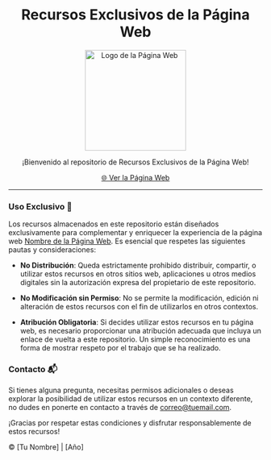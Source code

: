 <h1 align="center">Recursos Exclusivos de la Página Web</h1>

<p align="center">
    <img src="https://your-website-url.com/assets/logo.png" alt="Logo de la Página Web" width="200">
</p>

<p align="center">¡Bienvenido al repositorio de Recursos Exclusivos de la Página Web!</p>

<p align="center">
    <a href="https://your-website-url.com">🌐 Ver la Página Web</a>
</p>

---

### Uso Exclusivo 🚫

Los recursos almacenados en este repositorio están diseñados exclusivamente para complementar y enriquecer la experiencia de la página web [Nombre de la Página Web](https://your-website-url.com). Es esencial que respetes las siguientes pautas y consideraciones:

- **No Distribución**: Queda estrictamente prohibido distribuir, compartir, o utilizar estos recursos en otros sitios web, aplicaciones u otros medios digitales sin la autorización expresa del propietario de este repositorio.

- **No Modificación sin Permiso**: No se permite la modificación, edición ni alteración de estos recursos con el fin de utilizarlos en otros contextos. 

- **Atribución Obligatoria**: Si decides utilizar estos recursos en tu página web, es necesario proporcionar una atribución adecuada que incluya un enlace de vuelta a este repositorio. Un simple reconocimiento es una forma de mostrar respeto por el trabajo que se ha realizado.

### Contacto 📬

Si tienes alguna pregunta, necesitas permisos adicionales o deseas explorar la posibilidad de utilizar estos recursos en un contexto diferente, no dudes en ponerte en contacto a través de [correo@tuemail.com](mailto:correo@tuemail.com).

¡Gracias por respetar estas condiciones y disfrutar responsablemente de estos recursos!

&copy; [Tu Nombre] | [Año]

